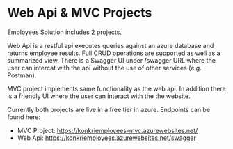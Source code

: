 # Web Api & MVC Projects
Employees Solution includes 2 projects.

Web Api is a restful api executes queries against an azure database and returns employee results. Full CRUD operations are supported as well as a summarized view. There is a Swagger UI under /swagger URL where the user can intercat with the api without the use of other services (e.g. Postman).

MVC project implements same functionality as the web api. In addition there is a friendly UI where the user can interact with the the website.

Currently both projects are live in a free tier in azure. Endpoints can be found here:
 - MVC Project: https://konkriemployees-mvc.azurewebsites.net/
 - Web Api:  https://konkriemployees.azurewebsites.net/swagger